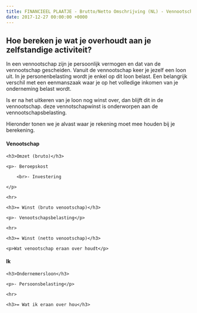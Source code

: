 ```yaml
---
title: FINANCIEEL PLAATJE - Brutto/Netto Omschrijving (NL) - Vennootschap
date: 2017-12-27 00:00:00 +0000
---
```

## Hoe bereken je wat je overhoudt aan je zelfstandige activiteit?

In een vennootschap zijn je persoonlijk vermogen en dat van de vennootschap gescheiden. Vanuit de vennootschap keer je jezelf een loon uit. In je personenbelasting wordt je  enkel op dit loon belast. Een belangrijk verschil met een eenmanszaak waar je op het volledige inkomen van je onderneming belast wordt.

Is er na het uitkeren van je loon nog winst over, dan blijft dit in de vennootschap. deze vennotschapwinst is onderworpen aan de vennootschapsbelasting.

Hieronder tonen we je alvast waar je rekening moet mee houden bij je berekening.

<h4>Venootschap</h4>

<div class="grey-box">

	<h3>Omzet (bruto)</h3>

	<p>- Beroepskost

		<br>- Investering

	</p>

	<hr>

	<h3>= Winst (bruto venootschap)</h3>

	<p>- Venootschapsbelasting</p>

	<hr>

	<h3>= Winst (netto venootschap)</h3>

	<p>Wat venootschap eraan over houdt</p>

</div>

<h4>Ik</h4>

<div class="grey-box">

	<h3>Ondernemersloon</h3>

	<p>- Persoonsbelasting</p>

	<hr>

	<h3>= Wat ik eraan over hou</h3>

</div>